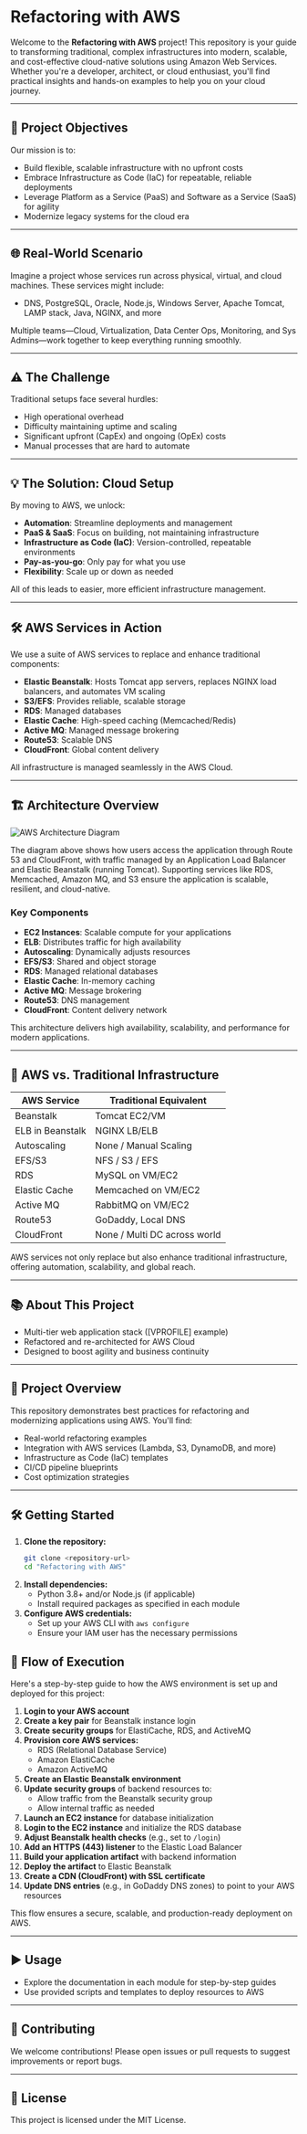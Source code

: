 # Refactoring with AWS

Welcome to the **Refactoring with AWS** project! This repository is your guide to transforming traditional, complex infrastructures into modern, scalable, and cost-effective cloud-native solutions using Amazon Web Services. Whether you're a developer, architect, or cloud enthusiast, you'll find practical insights and hands-on examples to help you on your cloud journey.

---

## 🚀 Project Objectives

Our mission is to:
- Build flexible, scalable infrastructure with no upfront costs
- Embrace Infrastructure as Code (IaC) for repeatable, reliable deployments
- Leverage Platform as a Service (PaaS) and Software as a Service (SaaS) for agility
- Modernize legacy systems for the cloud era

---

## 🌐 Real-World Scenario

Imagine a project whose services run across physical, virtual, and cloud machines. These services might include:
- DNS, PostgreSQL, Oracle, Node.js, Windows Server, Apache Tomcat, LAMP stack, Java, NGINX, and more

Multiple teams—Cloud, Virtualization, Data Center Ops, Monitoring, and Sys Admins—work together to keep everything running smoothly.

---

## ⚠️ The Challenge

Traditional setups face several hurdles:
- High operational overhead
- Difficulty maintaining uptime and scaling
- Significant upfront (CapEx) and ongoing (OpEx) costs
- Manual processes that are hard to automate

---

## 💡 The Solution: Cloud Setup

By moving to AWS, we unlock:
- **Automation**: Streamline deployments and management
- **PaaS & SaaS**: Focus on building, not maintaining infrastructure
- **Infrastructure as Code (IaC)**: Version-controlled, repeatable environments
- **Pay-as-you-go**: Only pay for what you use
- **Flexibility**: Scale up or down as needed

All of this leads to easier, more efficient infrastructure management.

---

## 🛠️ AWS Services in Action

We use a suite of AWS services to replace and enhance traditional components:
- **Elastic Beanstalk**: Hosts Tomcat app servers, replaces NGINX load balancers, and automates VM scaling
- **S3/EFS**: Provides reliable, scalable storage
- **RDS**: Managed databases
- **Elastic Cache**: High-speed caching (Memcached/Redis)
- **Active MQ**: Managed message brokering
- **Route53**: Scalable DNS
- **CloudFront**: Global content delivery

All infrastructure is managed seamlessly in the AWS Cloud.

---

## 🏗️ Architecture Overview

![AWS Architecture Diagram](./Diagrams/architecture.png)

The diagram above shows how users access the application through Route 53 and CloudFront, with traffic managed by an Application Load Balancer and Elastic Beanstalk (running Tomcat). Supporting services like RDS, Memcached, Amazon MQ, and S3 ensure the application is scalable, resilient, and cloud-native.

### Key Components
- **EC2 Instances**: Scalable compute for your applications
- **ELB**: Distributes traffic for high availability
- **Autoscaling**: Dynamically adjusts resources
- **EFS/S3**: Shared and object storage
- **RDS**: Managed relational databases
- **Elastic Cache**: In-memory caching
- **Active MQ**: Message brokering
- **Route53**: DNS management
- **CloudFront**: Content delivery network

This architecture delivers high availability, scalability, and performance for modern applications.

---

## 🔄 AWS vs. Traditional Infrastructure

| AWS Service         | Traditional Equivalent           |
|---------------------|----------------------------------|
| Beanstalk           | Tomcat EC2/VM                    |
| ELB in Beanstalk    | NGINX LB/ELB                     |
| Autoscaling         | None / Manual Scaling             |
| EFS/S3              | NFS / S3 / EFS                    |
| RDS                 | MySQL on VM/EC2                  |
| Elastic Cache       | Memcached on VM/EC2              |
| Active MQ           | RabbitMQ on VM/EC2               |
| Route53             | GoDaddy, Local DNS               |
| CloudFront          | None / Multi DC across world      |

AWS services not only replace but also enhance traditional infrastructure, offering automation, scalability, and global reach.

---

## 📚 About This Project

- Multi-tier web application stack ([VPROFILE] example)
- Refactored and re-architected for AWS Cloud
- Designed to boost agility and business continuity

---

## 📖 Project Overview

This repository demonstrates best practices for refactoring and modernizing applications using AWS. You'll find:
- Real-world refactoring examples
- Integration with AWS services (Lambda, S3, DynamoDB, and more)
- Infrastructure as Code (IaC) templates
- CI/CD pipeline blueprints
- Cost optimization strategies

---

## 🛠️ Getting Started

1. **Clone the repository:**
   ```bash
   git clone <repository-url>
   cd "Refactoring with AWS"
   ```
2. **Install dependencies:**
   - Python 3.8+ and/or Node.js (if applicable)
   - Install required packages as specified in each module
3. **Configure AWS credentials:**
   - Set up your AWS CLI with `aws configure`
   - Ensure your IAM user has the necessary permissions

## 📝 Flow of Execution

Here's a step-by-step guide to how the AWS environment is set up and deployed for this project:

1. **Login to your AWS account**
2. **Create a key pair** for Beanstalk instance login
3. **Create security groups** for ElastiCache, RDS, and ActiveMQ
4. **Provision core AWS services:**
    - RDS (Relational Database Service)
    - Amazon ElastiCache
    - Amazon ActiveMQ
5. **Create an Elastic Beanstalk environment**
6. **Update security groups** of backend resources to:
    - Allow traffic from the Beanstalk security group
    - Allow internal traffic as needed
7. **Launch an EC2 instance** for database initialization
8. **Login to the EC2 instance** and initialize the RDS database
9. **Adjust Beanstalk health checks** (e.g., set to `/login`)
10. **Add an HTTPS (443) listener** to the Elastic Load Balancer
11. **Build your application artifact** with backend information
12. **Deploy the artifact** to Elastic Beanstalk
13. **Create a CDN (CloudFront) with SSL certificate**
14. **Update DNS entries** (e.g., in GoDaddy DNS zones) to point to your AWS resources

This flow ensures a secure, scalable, and production-ready deployment on AWS.

---

## ▶️ Usage
- Explore the documentation in each module for step-by-step guides
- Use provided scripts and templates to deploy resources to AWS

---

## 🤝 Contributing
We welcome contributions! Please open issues or pull requests to suggest improvements or report bugs.

---

## 📝 License
This project is licensed under the MIT License. 